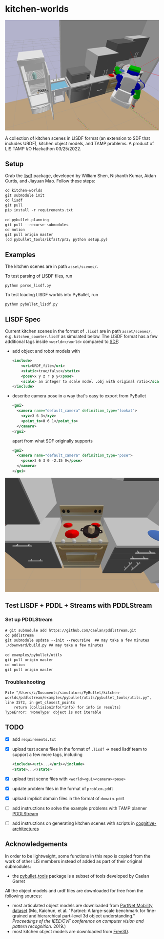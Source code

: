 # kitchen-worlds

![kitchen_basics.lisdf in PyBullet](media/kitchen_basics.png)

A collection of kitchen scenes in LISDF format (an extension to SDF that includes URDF), kitchen object models, and TAMP problems. A product of LIS TAMP I/O Hackathon 03/25/2022.

## Setup

Grab the [lisdf](https://github.com/Learning-and-Intelligent-Systems/lisdf) package, developed by William Shen, Nishanth Kumar, Aidan Curtis, and Jiayuan Mao. Follow these steps:

```shell
cd kitchen-worlds
git submodule init
cd lisdf
git pull
pip install -r requirements.txt

cd pybullet-planning
git pull --recurse-submodules
cd motion
git pull origin master
(cd pybullet_tools/ikfast/pr2; python setup.py)
```

## Examples

The kitchen scenes are in path `asset/scenes/`.

To test parsing of LISDF files, run

```shell
python parse_lisdf.py
```

To test loading LISDF worlds into PyBullet, run

```shell
python pybullet_lisdf.py
```

## LISDF Spec

Current kitchen scenes in the format of  `.lisdf` are in path `asset/scenes/`, e.g. `kitchen_counter.lisdf` as simulated below. The LISDF format has a few additional tags inside `<world></world>` compared to [SDF](http://sdformat.org/spec?ver=1.9&elem=sdf):

* add object and robot models with 
  ```xml
  <include>
      <uri>URDF_file</uri>
      <static>true/false</static>
      <pose>x y z r p y</pose>
      <scale> an integer to scale model .obj with original ratio</scale>
  </include>
  ```
* describe camera pose in a way that's easy to export from PyBullet

  ```xml
  <gui>
    <camera name="default_camera" definition_type="lookat">
      <xyz>3 6 3</xyz>
      <point_to>0 6 1</point_to>
    </camera>
  </gui>
  ```
  apart from what SDF originally supports 
  ```xml
  <gui>
    <camera name="default_camera" definition_type="pose">
      <pose>3 6 3 0 -2.15 0</pose>
    </camera>
  </gui>
  ```
![kitchen_counter.lisdf in PyBullet](media/kitchen_counter.png)

## Test LISDF + PDDL + Streams with PDDLStream

### Set up PDDLStream

```commandline
# git submodule add https://github.com/caelan/pddlstream.git
cd pddlstream
git submodule update --init --recursive  ## may take a few minutes
./downward/build.py ## may take a few minutes

cd examples/pybullet/utils
git pull origin master
cd motion
git pull origin master
```

### Troubleshooting

```  
File "/Users/z/Documents/simulators/PyBullet/kitchen-worlds/pddlstream/examples/pybullet/utils/pybullet_tools/utils.py", line 3572, in get_closest_points
    return [CollisionInfo(*info) for info in results]
TypeError: 'NoneType' object is not iterable
```


## TODO

- [x] add `requirements.txt`
- [x] upload test scene files in the format of `.lisdf` -> need lisdf team to support a few more tags, including
  ``````xml
  <include><uri>...</uri></include>
  <state>...</state>
  ``````
- [x] upload test scene files with `<world><gui><camera><pose>`

- [x] update problem files in the format of `problem.pddl`

- [x] upload implicit domain files in the format of `domain.pddl`

- [ ] add instructions to solve the example problems with TAMP planner [PDDLStream](https://github.com/caelan/pddlstream/tree/main)

- [ ] add instructions on generating kitchen scenes with scripts in [cognitive-architectures](https://github.mit.edu/ztyang/cognitive-architectures/tree/master/bullet)

## Acknowledgements

In order to be lightweight, some functions in this repo is copied from the work of other LIS members instead of added as part of their original submodules:

* the [pybullet_tools](https://github.com/caelan/pybullet-planning/tree/master/pybullet_tools) package is a subset of tools developed by Caelan Garret

All the object models and urdf files are downloaded for free from the following sources:

* most articulated object models are downloaded from [PartNet Mobility dataset](https://sapien.ucsd.edu/browse) (Mo, Kaichun, et al. "Partnet: A large-scale benchmark for fine-grained and hierarchical part-level 3d object understanding." *Proceedings of the IEEE/CVF conference on computer vision and pattern recognition*. 2019.)
* most kitchen object models are downloaded from [Free3D](https://free3d.com/3d-models/food).
